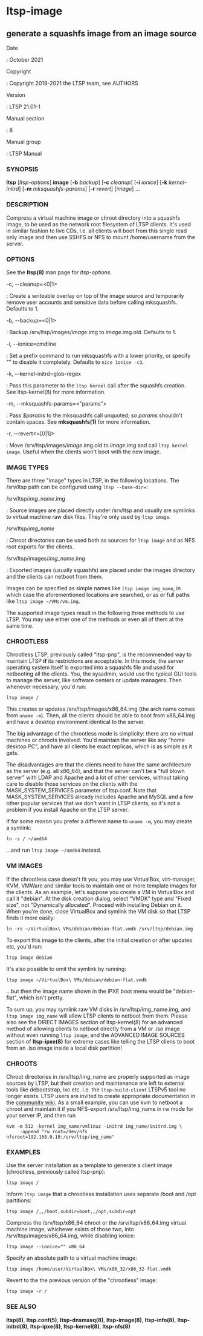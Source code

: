 ltsp-image
==========

generate a squashfs image from an image source
----------------------------------------------

Date

:   October 2021

Copyright

:   Copyright 2019-2021 the LTSP team, see AUTHORS

Version

:   LTSP 21.01-1

Manual section

:   8

Manual group

:   LTSP Manual

### SYNOPSIS

**ltsp** \[*ltsp-options*\] **image** \[**-b** *backup*\] \[**-c**
*cleanup*\] \[**-i** *ionice*\] \[**-k** *kernel-initrd*\] \[**-m**
*mksquashfs-params*\] \[**-r** *revert*\] \[*image*\] \...

### DESCRIPTION

Compress a virtual machine image or chroot directory into a squashfs
image, to be used as the network root filesystem of LTSP clients. It\'s
used in similar fashion to live CDs, i.e. all clients will boot from
this single read only image and then use SSHFS or NFS to mount
/home/username from the server.

### OPTIONS

See the **ltsp(8)** man page for *ltsp-options*.

-c, \--cleanup=\<0\|1\>

:   Create a writeable overlay on top of the image source and
    temporarily remove user accounts and sensitive data before calling
    mksquashfs. Defaults to 1.

-b, \--backup=\<0\|1\>

:   Backup /srv/ltsp/images/*image*.img to *image*.img.old. Defaults
    to 1.

-i, \--ionice=cmdline

:   Set a prefix command to run mksquashfs with a lower priority, or
    specify \"\" to disable it completely. Defaults to
    `nice ionice -c3`.

-k, \--kernel-initrd=glob-regex

:   Pass this parameter to the `ltsp kernel` call after the squashfs
    creation. See ltsp-kernel(8) for more information.

-m, \--mksquashfs-params=\<\"params\"\>

:   Pass *\$params* to the mksquashfs call unquoted; so *params*
    shouldn\'t contain spaces. See **mksquashfs(1)** for more
    information.

-r, \--revert\<=\[0\|1\]\>

:   Move /srv/ltsp/images/*image*.img.old to *image*.img and call
    `ltsp kernel image`. Useful when the clients won\'t boot with the
    new image.

### IMAGE TYPES

There are three \"image\" types in LTSP, in the following locations. The
/srv/ltsp path can be configured using `ltsp --base-dir=`:

/srv/ltsp/*img\_name*.img

:   Source images are placed directly under /srv/ltsp and usually are
    symlinks to virtual machine raw disk files. They\'re only used by
    `ltsp image`.

/srv/ltsp/*img\_name*

:   Chroot directories can be used both as sources for `ltsp image` and
    as NFS root exports for the clients.

/srv/ltsp/images/*img\_name*.img

:   Exported images (usually squashfs) are placed under the images
    directory and the clients can netboot from them.

Images can be specified as simple names like `ltsp image img_name`, in
which case the aforementioned locations are searched, or as or full
paths like `ltsp image ~/VMs/vm.img`.

The supported image types result in the following three methods to use
LTSP. You may use either one of the methods or even all of them at the
same time.

### CHROOTLESS

Chrootless LTSP, previously called \"ltsp-pnp\", is the recommended way
to maintain LTSP **if** its restrictions are acceptable. In this mode,
the server operating system itself is exported into a squashfs file and
used for netbooting all the clients. You, the sysadmin, would use the
typical GUI tools to manage the server, like software centers or update
managers. Then whenever necessary, you\'d run:

``` {.sourceCode .bash}
ltsp image /
```

This creates or updates /srv/ltsp/images/x86\_64.img (the arch name
comes from `uname -m`). Then, all the clients should be able to boot
from x86\_64.img and have a desktop environment identical to the server.

The big advantage of the chrootless mode is simplicity: there are no
virtual machines or chroots involved. You\'d maintain the server like
any \"home desktop PC\", and have all clients be exact replicas, which
is as simple as it gets.

The disadvantages are that the clients need to have the same
architecture as the server (e.g. all x86\_64), and that the server
can\'t be a \"full blown server\" with LDAP and Apache and a lot of
other services, without taking care to disable those services on the
clients with the MASK\_SYSTEM\_SERVICES parameter of ltsp.conf. Note
that MASK\_SYSTEM\_SERVICES already includes Apache and MySQL and a few
other popular services that we don\'t want in LTSP clients, so it\'s not
a problem if you install Apache on the LTSP server.

If for some reason you prefer a different name to `uname -m`, you may
create a symlink:

``` {.sourceCode .bash}
ln -s / ~/amd64
```

\...and run `ltsp image ~/amd64` instead.

### VM IMAGES

If the chrootless case doesn\'t fit you, you may use VirtualBox,
virt-manager, KVM, VMWare and similar tools to maintain one or more
template images for the clients. As an example, let\'s suppose you
create a VM in VirtualBox and call it \"debian\". At the disk creation
dialog, select \"VMDK\" type and \"Fixed size\", not \"Dynamically
allocated\". Proceed with installing Debian on it. When you\'re done,
close VirtualBox and symlink the VM disk so that LTSP finds it more
easily:

``` {.sourceCode .bash}
ln -rs ~/VirtualBox\ VMs/debian/debian-flat.vmdk /srv/ltsp/debian.img
```

To export this image to the clients, after the initial creation or after
updates etc, you\'d run:

``` {.sourceCode .bash}
ltsp image debian
```

It\'s also possible to omit the symlink by running:

``` {.sourceCode .bash}
ltsp image ~/VirtualBox\ VMs/debian/debian-flat.vmdk
```

\...but then the image name shown in the iPXE boot menu would be
\"debian-flat\", which isn\'t pretty.

To sum up, you may symlink raw VM disks in /srv/ltsp/img\_name.img, and
`ltsp image img_name` will allow LTSP clients to netboot from them.
Please also see the DIRECT IMAGES section of ltsp-kernel(8) for an
advanced method of allowing clients to netboot directly from a VM or
.iso image without even running `ltsp image`, and the ADVANCED IMAGE
SOURCES section of **ltsp-ipxe(8)** for extreme cases like telling the
LTSP cliens to boot from an .iso image inside a local disk partition!

### CHROOTS

Chroot directories in /srv/ltsp/img\_name are properly supported as
image sources by LTSP, but their creation and maintenance are left to
external tools like debootstrap, lxc etc. I.e. the `ltsp-build-client`
LTSPv5 tool no longer exists. LTSP users are invited to create
appropriate documentation in the [community
wiki](https://github.com/ltsp/ltsp/wiki/chroots). As a small example,
you can use kvm to netboot a chroot and maintain it if you NFS-export
/srv/ltsp/img\_name in rw mode for your server IP, and then run

``` {.sourceCode .bash}
kvm -m 512 -kernel img_name/vmlinuz -initrd img_name/initrd.img \
     -append "rw root=/dev/nfs nfsroot=192.168.0.10:/srv/ltsp/img_name"
```

### EXAMPLES

Use the server installation as a template to generate a client image
(chrootless, previously called ltsp-pnp):

``` {.sourceCode .bash}
ltsp image /
```

Inform `ltsp image` that a chrootless installation uses separate /boot
and /opt partitions:

``` {.sourceCode .bash}
ltsp image /,,/boot,subdir=boot,,/opt,subdir=opt
```

Compress the /srv/ltsp/x86\_64 chroot or the /srv/ltsp/x86\_64.img
virtual machine image, whichever exists of those two, into
/srv/ltsp/images/x86\_64.img, while disabling ionice:

``` {.sourceCode .bash}
ltsp image --ionice="" x86_64
```

Specify an absolute path to a virtual machine image:

``` {.sourceCode .bash}
ltsp image /home/user/VirtualBox\ VMs/x86_32/x86_32-flat.vmdk
```

Revert to the the previous version of the \"chrootless\" image:

``` {.sourceCode .bash}
ltsp image -r /
```

### SEE ALSO

**ltsp(8)**, **ltsp.conf(5)**, **ltsp-dnsmasq(8)**, **ltsp-image(8)**,
**ltsp-info(8)**, **ltsp-initrd(8)**, **ltsp-ipxe(8)**,
**ltsp-kernel(8)**, **ltsp-nfs(8)**
